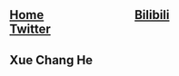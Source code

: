 # 

## **[Home](newera-001.github.io)**  <img width=150/>  **[Bilibili](https://space.bilibili.com/15150038)**  <img width=150/>   **[Twitter](https://mobile.twitter.com/SinoEra2020)**


## Xue Chang He
